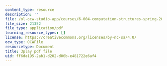 ```yaml
---
content_type: resource
description: ''
file: /ol-ocw-studio-app/courses/6-004-computation-structures-spring-2017/ff6da1952ab1d202d06be481722e6af4_v-5w8ZDIa4w.pdf
file_size: 21352
file_type: application/pdf
learning_resource_types: []
license: https://creativecommons.org/licenses/by-nc-sa/4.0/
ocw_type: OCWFile
resourcetype: Document
title: 3play pdf file
uid: ff6da195-2ab1-d202-d06b-e481722e6af4
---
```

